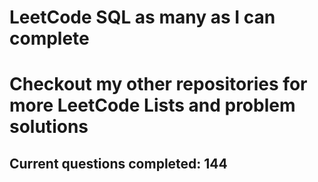 <h1>LeetCode SQL as many as I can complete</h1>
<h1> Checkout my other repositories for more LeetCode Lists and problem solutions</h1>

<h2>Current questions completed: 144</h2>
